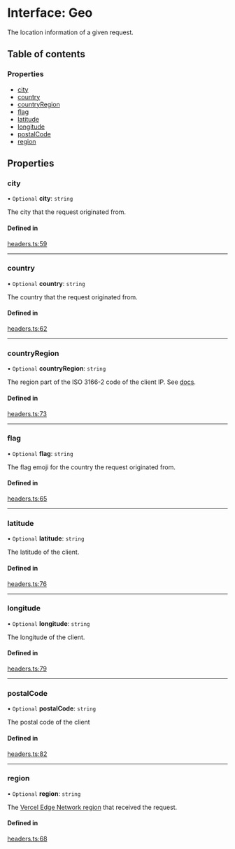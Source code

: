 # Interface: Geo

The location information of a given request.

## Table of contents

### Properties

- [city](Geo.md#city)
- [country](Geo.md#country)
- [countryRegion](Geo.md#countryregion)
- [flag](Geo.md#flag)
- [latitude](Geo.md#latitude)
- [longitude](Geo.md#longitude)
- [postalCode](Geo.md#postalcode)
- [region](Geo.md#region)

## Properties

### city

• `Optional` **city**: `string`

The city that the request originated from.

#### Defined in

[headers.ts:59](https://github.com/vercel/vercel/blob/main/packages/functions/src/headers.ts#L59)

---

### country

• `Optional` **country**: `string`

The country that the request originated from.

#### Defined in

[headers.ts:62](https://github.com/vercel/vercel/blob/main/packages/functions/src/headers.ts#L62)

---

### countryRegion

• `Optional` **countryRegion**: `string`

The region part of the ISO 3166-2 code of the client IP.
See [docs](https://vercel.com/docs/concepts/edge-network/headers#x-vercel-ip-country-region).

#### Defined in

[headers.ts:73](https://github.com/vercel/vercel/blob/main/packages/functions/src/headers.ts#L73)

---

### flag

• `Optional` **flag**: `string`

The flag emoji for the country the request originated from.

#### Defined in

[headers.ts:65](https://github.com/vercel/vercel/blob/main/packages/functions/src/headers.ts#L65)

---

### latitude

• `Optional` **latitude**: `string`

The latitude of the client.

#### Defined in

[headers.ts:76](https://github.com/vercel/vercel/blob/main/packages/functions/src/headers.ts#L76)

---

### longitude

• `Optional` **longitude**: `string`

The longitude of the client.

#### Defined in

[headers.ts:79](https://github.com/vercel/vercel/blob/main/packages/functions/src/headers.ts#L79)

---

### postalCode

• `Optional` **postalCode**: `string`

The postal code of the client

#### Defined in

[headers.ts:82](https://github.com/vercel/vercel/blob/main/packages/functions/src/headers.ts#L82)

---

### region

• `Optional` **region**: `string`

The [Vercel Edge Network region](https://vercel.com/docs/concepts/edge-network/regions) that received the request.

#### Defined in

[headers.ts:68](https://github.com/vercel/vercel/blob/main/packages/functions/src/headers.ts#L68)
